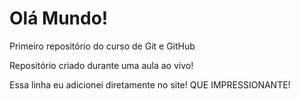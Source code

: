 # Olá Mundo!
 Primeiro repositório do curso de Git e GitHub

Repositório criado durante uma aula ao vivo!

Essa linha eu adicionei diretamente no site! QUE IMPRESSIONANTE!
